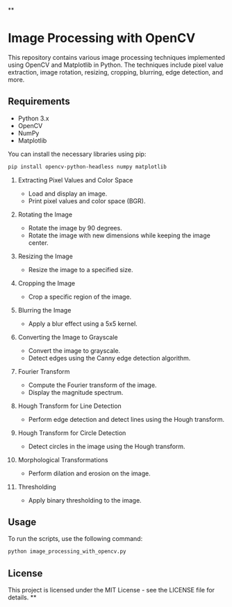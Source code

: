 **
# Image Processing with OpenCV

This repository contains various image processing techniques implemented using OpenCV and Matplotlib in Python. The techniques include pixel value extraction, image rotation, resizing, cropping, blurring, edge detection, and more.

## Requirements

- Python 3.x
- OpenCV
- NumPy
- Matplotlib

You can install the necessary libraries using pip:

```bash
pip install opencv-python-headless numpy matplotlib
```

1. Extracting Pixel Values and Color Space
    - Load and display an image.
    - Print pixel values and color space (BGR).

2. Rotating the Image
    - Rotate the image by 90 degrees.
    - Rotate the image with new dimensions while keeping the image center.

3. Resizing the Image
    - Resize the image to a specified size.

4. Cropping the Image
    - Crop a specific region of the image.

5. Blurring the Image
    - Apply a blur effect using a 5x5 kernel.

6. Converting the Image to Grayscale
    - Convert the image to grayscale.
    - Detect edges using the Canny edge detection algorithm.

7. Fourier Transform
    - Compute the Fourier transform of the image.
    - Display the magnitude spectrum.

8. Hough Transform for Line Detection
    - Perform edge detection and detect lines using the Hough transform.

9. Hough Transform for Circle Detection
    - Detect circles in the image using the Hough transform.

10. Morphological Transformations
    - Perform dilation and erosion on the image.

11. Thresholding
    - Apply binary thresholding to the image.

## Usage

To run the scripts, use the following command:
```bash
python image_processing_with_opencv.py
```
## License
This project is licensed under the MIT License - see the LICENSE file for details.
**
